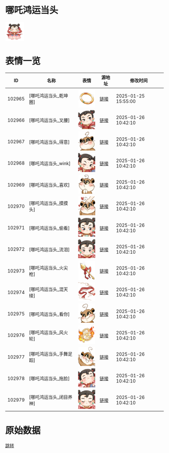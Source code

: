 # 哪吒鸿运当头

<img src="./cover.png" height="60" alt="cover" />

# 表情一览

|ID|名称|表情|源地址|修改时间|
|----|----|----|----|----|
|102965|[哪吒鸿运当头_乾坤圈]|<img src="./pic/102965_%5B哪吒鸿运当头_乾坤圈%5D.png" height="60" alt="乾坤圈"/>|[链接](https://i0.hdslb.com/bfs/garb/445c730500eaf81a678f31339a7b828ca30dd81b.png)|2025-01-25 15:55:00|
|102966|[哪吒鸿运当头_叉腰]|<img src="./pic/102966_%5B哪吒鸿运当头_叉腰%5D.png" height="60" alt="叉腰"/>|[链接](https://i0.hdslb.com/bfs/garb/18ea8a5492cddbb3a5d5c98c9935a96ecc4916e7.png)|2025-01-26 10:42:10|
|102967|[哪吒鸿运当头_得意]|<img src="./pic/102967_%5B哪吒鸿运当头_得意%5D.png" height="60" alt="得意"/>|[链接](https://i0.hdslb.com/bfs/garb/70fbf7ed24423b52b1fce17aebf2a32cf1df5d7d.png)|2025-01-26 10:42:10|
|102968|[哪吒鸿运当头_wink]|<img src="./pic/102968_%5B哪吒鸿运当头_wink%5D.png" height="60" alt="wink"/>|[链接](https://i0.hdslb.com/bfs/garb/750d1d9096894b8bbaf35fad17fd0a4d703a1452.png)|2025-01-26 10:42:10|
|102969|[哪吒鸿运当头_喜欢]|<img src="./pic/102969_%5B哪吒鸿运当头_喜欢%5D.png" height="60" alt="喜欢"/>|[链接](https://i0.hdslb.com/bfs/garb/fafb0aabb1b772b8641bf81b94a88c1ade0dd6c1.png)|2025-01-26 10:42:10|
|102970|[哪吒鸿运当头_摸摸头]|<img src="./pic/102970_%5B哪吒鸿运当头_摸摸头%5D.png" height="60" alt="摸摸头"/>|[链接](https://i0.hdslb.com/bfs/garb/758851fed5ac4d33682e89698740330ec34d59f7.png)|2025-01-26 10:42:10|
|102971|[哪吒鸿运当头_偷看]|<img src="./pic/102971_%5B哪吒鸿运当头_偷看%5D.png" height="60" alt="偷看"/>|[链接](https://i0.hdslb.com/bfs/garb/d3540e4f4df92b85dffc01a3a69a98cb80f343db.png)|2025-01-26 10:42:10|
|102972|[哪吒鸿运当头_流泪]|<img src="./pic/102972_%5B哪吒鸿运当头_流泪%5D.png" height="60" alt="流泪"/>|[链接](https://i0.hdslb.com/bfs/garb/ebec74caeb407b544616a81a961ec0701ee5e3f8.png)|2025-01-26 10:42:10|
|102973|[哪吒鸿运当头_火尖枪]|<img src="./pic/102973_%5B哪吒鸿运当头_火尖枪%5D.png" height="60" alt="火尖枪"/>|[链接](https://i0.hdslb.com/bfs/garb/ad4a88f42a7010c7ff058f9c04fc538fead88def.png)|2025-01-26 10:42:10|
|102974|[哪吒鸿运当头_混天绫]|<img src="./pic/102974_%5B哪吒鸿运当头_混天绫%5D.png" height="60" alt="混天绫"/>|[链接](https://i0.hdslb.com/bfs/garb/6048ba77f7513d805426c9ba4ecf0d96355a3e08.png)|2025-01-26 10:42:10|
|102975|[哪吒鸿运当头_看你]|<img src="./pic/102975_%5B哪吒鸿运当头_看你%5D.png" height="60" alt="看你"/>|[链接](https://i0.hdslb.com/bfs/garb/d2c08d8062036c7297ffc0a46835cb3185c0d517.png)|2025-01-26 10:42:10|
|102976|[哪吒鸿运当头_风火轮]|<img src="./pic/102976_%5B哪吒鸿运当头_风火轮%5D.png" height="60" alt="风火轮"/>|[链接](https://i0.hdslb.com/bfs/garb/6464c6ba57c416a369d678923adf988a2b00169f.png)|2025-01-26 10:42:10|
|102977|[哪吒鸿运当头_手舞足蹈]|<img src="./pic/102977_%5B哪吒鸿运当头_手舞足蹈%5D.png" height="60" alt="手舞足蹈"/>|[链接](https://i0.hdslb.com/bfs/garb/37c4728c029427a9eec78de59e6224080ba0be09.png)|2025-01-26 10:42:10|
|102978|[哪吒鸿运当头_拖脸]|<img src="./pic/102978_%5B哪吒鸿运当头_拖脸%5D.png" height="60" alt="拖脸"/>|[链接](https://i0.hdslb.com/bfs/garb/54ea37c6e7d8ab2b5ac93cc5421b18258863009e.png)|2025-01-26 10:42:10|
|102979|[哪吒鸿运当头_闭目养神]|<img src="./pic/102979_%5B哪吒鸿运当头_闭目养神%5D.png" height="60" alt="闭目养神"/>|[链接](https://i0.hdslb.com/bfs/garb/42d3e986e7ae2f1e67618f1c9470337d3f7fcc5d.png)|2025-01-26 10:42:10|

# 原始数据

[跳转](./raw.json)

